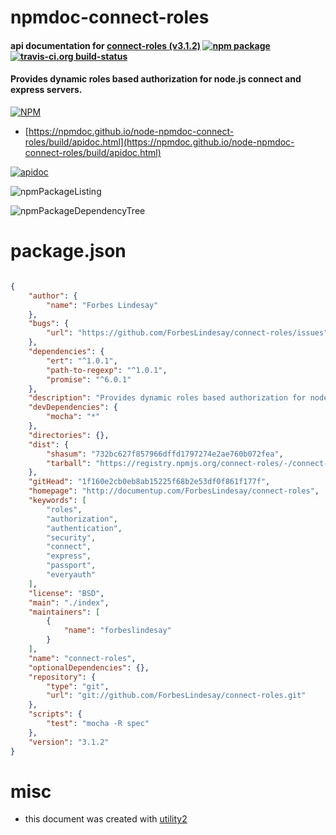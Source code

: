 # npmdoc-connect-roles

#### api documentation for  [connect-roles (v3.1.2)](http://documentup.com/ForbesLindesay/connect-roles)  [![npm package](https://img.shields.io/npm/v/npmdoc-connect-roles.svg?style=flat-square)](https://www.npmjs.org/package/npmdoc-connect-roles) [![travis-ci.org build-status](https://api.travis-ci.org/npmdoc/node-npmdoc-connect-roles.svg)](https://travis-ci.org/npmdoc/node-npmdoc-connect-roles)

#### Provides dynamic roles based authorization for node.js connect and express servers.

[![NPM](https://nodei.co/npm/connect-roles.png?downloads=true&downloadRank=true&stars=true)](https://www.npmjs.com/package/connect-roles)

- [https://npmdoc.github.io/node-npmdoc-connect-roles/build/apidoc.html](https://npmdoc.github.io/node-npmdoc-connect-roles/build/apidoc.html)

[![apidoc](https://npmdoc.github.io/node-npmdoc-connect-roles/build/screenCapture.buildCi.browser.%252Ftmp%252Fbuild%252Fapidoc.html.png)](https://npmdoc.github.io/node-npmdoc-connect-roles/build/apidoc.html)

![npmPackageListing](https://npmdoc.github.io/node-npmdoc-connect-roles/build/screenCapture.npmPackageListing.svg)

![npmPackageDependencyTree](https://npmdoc.github.io/node-npmdoc-connect-roles/build/screenCapture.npmPackageDependencyTree.svg)



# package.json

```json

{
    "author": {
        "name": "Forbes Lindesay"
    },
    "bugs": {
        "url": "https://github.com/ForbesLindesay/connect-roles/issues"
    },
    "dependencies": {
        "ert": "^1.0.1",
        "path-to-regexp": "^1.0.1",
        "promise": "^6.0.1"
    },
    "description": "Provides dynamic roles based authorization for node.js connect and express servers.",
    "devDependencies": {
        "mocha": "*"
    },
    "directories": {},
    "dist": {
        "shasum": "732bc627f857966dffd1797274e2ae760b072fea",
        "tarball": "https://registry.npmjs.org/connect-roles/-/connect-roles-3.1.2.tgz"
    },
    "gitHead": "1f160e2cb0eb8ab15225f68b2e53df0f861f177f",
    "homepage": "http://documentup.com/ForbesLindesay/connect-roles",
    "keywords": [
        "roles",
        "authorization",
        "authentication",
        "security",
        "connect",
        "express",
        "passport",
        "everyauth"
    ],
    "license": "BSD",
    "main": "./index",
    "maintainers": [
        {
            "name": "forbeslindesay"
        }
    ],
    "name": "connect-roles",
    "optionalDependencies": {},
    "repository": {
        "type": "git",
        "url": "git://github.com/ForbesLindesay/connect-roles.git"
    },
    "scripts": {
        "test": "mocha -R spec"
    },
    "version": "3.1.2"
}
```



# misc
- this document was created with [utility2](https://github.com/kaizhu256/node-utility2)
